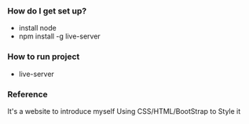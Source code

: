 ### How do I get set up? ###

* install node
* npm install -g live-server


### How to run project ###

* live-server

### Reference ###

It's a website to introduce myself
Using CSS/HTML/BootStrap to Style it

##
